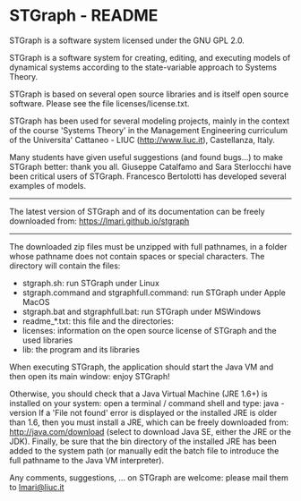 # STGraph - README

STGraph is a software system licensed under the GNU GPL 2.0.

STGraph is a software system for creating, editing, and executing models of dynamical systems according to the state-variable approach to Systems Theory.

STGraph is based on several open source libraries and is itself open source software. Please see the file licenses/license.txt.

STGraph has been used for several modeling projects, mainly in the context of the course 'Systems Theory' in the Management Engineering curriculum
of the Universita' Cattaneo - LIUC (http://www.liuc.it), Castellanza, Italy.

Many students have given useful suggestions (and found bugs...) to make STGraph better: thank you all.
Giuseppe Catalfamo and Sara Sterlocchi have been critical users of STGraph.
Francesco Bertolotti has developed several examples of models.

******************************************************
The latest version of STGraph and of its documentation can be freely downloaded from:
	https://lmari.github.io/stgraph
******************************************************

The downloaded zip files must be unzipped with full pathnames, in a folder whose pathname does not contain spaces or special characters.
The directory will contain the files:
- stgraph.sh: run STGraph under Linux
- stgraph.command and stgraphfull.command: run STGraph under Apple MacOS
- stgraph.bat and stgraphfull.bat: run STGraph under MSWindows
- readme_*.txt: this file
and the directories:
- licenses: information on the open source license of STGraph
	and the used libraries
- lib: the program and its libraries

When executing STGraph, the application should start the Java VM and then open its main window: enjoy STGraph!

Otherwise, you should check that a Java Virtual Machine (JRE 1.6+) is installed on your system: open a terminal / command shell and type:
	java -version
If a 'File not found' error is displayed or the installed JRE is older than 1.6, then you must install a JRE, which can be freely downloaded from:
	http://java.com/download
(select to download Java SE, either the JRE or the JDK).
Finally, be sure that the bin directory of the installed JRE has been added to the system path (or manually edit the batch file to introduce the full pathname to the Java VM interpreter).

Any comments, suggestions, ... on STGraph are welcome: please mail them to lmari@liuc.it

